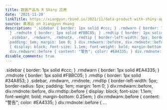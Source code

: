 ```yaml
---
title: 数据产品与 R Shiny 应用
date: '2021-11-20'
linkTitle: https://xiangyun.rbind.io/2021/11/data-product-with-shiny-app/
source: 黄湘云 on Xiangyun Huang
description: '.sidebar { border: 1px solid #ccc; } .rmdwarn { border: 1px solid #EA4335;
  } .rmdnote { border: 1px solid #FBBC05; } .rmdtip { border: 1px solid #34A853; }
  .sidebar, .rmdwarn, .rmdnote, .rmdtip { border-left-width: 5px; border-radius: 5px;
  padding: 1em; margin: 1em 0; } div.rmdwarn::before, div.rmdnote::before, div.rmdtip::before
  { display: block; font-size: 1.1em; font-weight: bold; margin-bottom: 0.25em; }
  div.rmdwarn::before { content: "警告"; color: #EA4335; } div.rmdnote::before { ...'
disable_comments: true
---
```

.sidebar { border: 1px solid #ccc; } .rmdwarn { border: 1px solid #EA4335; } .rmdnote { border: 1px solid #FBBC05; } .rmdtip { border: 1px solid #34A853; } .sidebar, .rmdwarn, .rmdnote, .rmdtip { border-left-width: 5px; border-radius: 5px; padding: 1em; margin: 1em 0; } div.rmdwarn::before, div.rmdnote::before, div.rmdtip::before { display: block; font-size: 1.1em; font-weight: bold; margin-bottom: 0.25em; } div.rmdwarn::before { content: "警告"; color: #EA4335; } div.rmdnote::before { ...